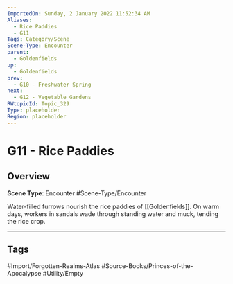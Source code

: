 ```yaml
---
ImportedOn: Sunday, 2 January 2022 11:52:34 AM
Aliases:
  - Rice Paddies
  - G11
Tags: Category/Scene
Scene-Type: Encounter
parent:
  - Goldenfields
up:
  - Goldenfields
prev:
  - G10 - Freshwater Spring
next:
  - G12 - Vegetable Gardens
RWtopicId: Topic_329
Type: placeholder
Region: placeholder
---
```

# G11 - Rice Paddies
## Overview
**Scene Type**: Encounter
#Scene-Type/Encounter

Water-filled furrows nourish the rice paddies of [[Goldenfields]]. On warm days, workers in sandals wade through standing water and muck, tending the rice crop.


---
## Tags
#Import/Forgotten-Realms-Atlas #Source-Books/Princes-of-the-Apocalypse #Utility/Empty

